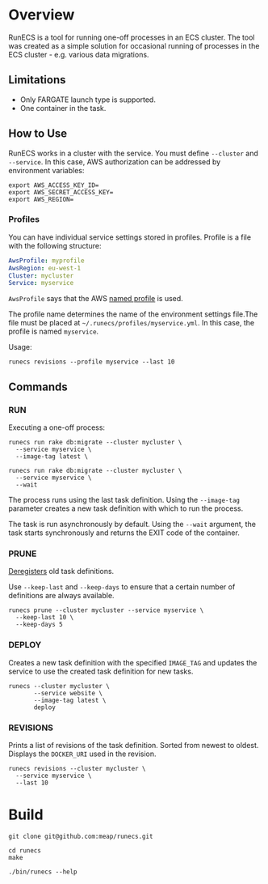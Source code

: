 # Overview

RunECS is a tool for running one-off processes in an ECS cluster. The tool was created as a simple solution for occasional running of processes in the ECS cluster - e.g. various data migrations. 

## Limitations

* Only FARGATE launch type is supported.
* One container in the task.

## How to Use

RunECS works in a cluster with the service. You must define `--cluster` and `--service`. In this case, AWS authorization can be addressed by environment variables:

```
export AWS_ACCESS_KEY_ID=
export AWS_SECRET_ACCESS_KEY=
export AWS_REGION=
```

### Profiles

You can have individual service settings stored in profiles. Profile is a file with the following structure:

```yaml
AwsProfile: myprofile
AwsRegion: eu-west-1
Cluster: mycluster
Service: myservice
```

`AwsProfile` says that the AWS [named profile](https://docs.aws.amazon.com/cli/latest/userguide/cli-configure-profiles.html) is used.

The profile name determines the name of the environment settings file.The file must be placed at `~/.runecs/profiles/myservice.yml`. In this case, the profile is named `myservice`.

Usage:

```shell
runecs revisions --profile myservice --last 10
```

## Commands

### RUN

Executing a one-off process:

```shell
runecs run rake db:migrate --cluster mycluster \
  --service myservice \
  --image-tag latest \

runecs run rake db:migrate --cluster mycluster \
  --service myservice \
  --wait
```

The process runs using the last task definition. Using the `--image-tag` parameter creates a new task definition with which to run the process.

The task is run asynchronously by default. Using the `--wait` argument, the task starts synchronously and returns the EXIT code of the container.

### PRUNE

[Deregisters](https://docs.aws.amazon.com/AmazonECS/latest/APIReference/API_DeregisterTaskDefinition.html) old task definitions.

Use `--keep-last` and `--keep-days` to ensure that a certain number of definitions are always available.

```shell
runecs prune --cluster mycluster --service myservice \
  --keep-last 10 \
  --keep-days 5
```

### DEPLOY

Creates a new task definition with the specified `IMAGE_TAG` and updates the service to use the created task definition for new tasks.

```shell
runecs --cluster mycluster \
       --service website \
       --image-tag latest \
       deploy
```

### REVISIONS

Prints a list of revisions of the task definition. Sorted from newest to oldest. Displays the `DOCKER_URI` used in the revision.

```shell
runecs revisions --cluster mycluster \
  --service myservice \
  --last 10
```

# Build

```shell
git clone git@github.com:meap/runecs.git

cd runecs
make

./bin/runecs --help
```

